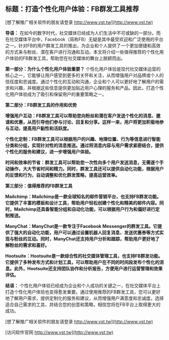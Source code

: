 ## **标题：打造个性化用户体验：FB群发工具推荐**

[想了解推广相关软件的朋友请登录 http://www.vst.tw](http://www.vst.tw)

**导语：**
在如今的数字时代，社交媒体已经成为人们生活中不可或缺的一部分。而在社交媒体平台中，Facebook（简称FB）无疑是其中最受欢迎和广泛使用的平台之一。针对FB的用户群发工具的推出，为企业和个人提供了一个更加便捷和高效的方式来与粉丝、潜在客户进行沟通和互动。本文将介绍一些值得推荐的个性化用户体验的FB群发工具，帮助您在社交媒体的舞台上脱颖而出。

**第一部分：为什么个性化用户体验重要？**
个性化用户体验是现代社交媒体运营的核心之一，它能够让用户感受到更多的关怀和关注，从而增强用户对品牌或个人的信任度和忠诚度。通过个性化的互动和沟通，企业和个人可以更好地了解用户的需求和兴趣，并根据这些信息提供更加贴近用户心理的服务和产品。因此，打造个性化用户体验成为了吸引和保留用户的重要策略之一。

**第二部分：FB群发工具的作用和优势**

**增强用户互动：FB群发工具可以帮助您向粉丝和潜在客户发送个性化的消息、邀请和优惠，从而引导他们参与讨论、回复和分享。这样一来，用户将更加积极地参与互动，提高用户黏性和活跃度。**

**个性化定制：FB群发工具可以根据用户的兴趣、地理位置、行为等信息进行智能分类和分组，实现针对性的消息推送。通过将消息内容与用户需求紧密结合，提供个性化的服务和建议，进一步增强用户体验。**

**时间和效率的节省：群发工具可以帮助您一次性向多个用户发送消息，无需逐个手动操作，大大节省时间和精力。同时，群发工具还可以提供自动化功能，根据用户的反馈和行为，自动调整和优化群发策略，提高运营效率。**

**第三部分：值得推荐的FB群发工具**

**Mailchimp：Mailchimp是一款全球知名的邮件营销平台，也支持FB群发功能。它提供了丰富的模板和设计工具，帮助用户轻松创建个性化和精美的邮件内容。同时，Mailchimp还具备智能分组和自动化功能，可以根据用户行为和偏好进行定制推送。**

**ManyChat：ManyChat是一款专注于Facebook Messenger的群发工具。它提供了强大的自动化功能，用户可以通过设置机器人回复消息、发送优惠券等方式实现与粉丝的互动。同时，ManyChat还支持用户分析和跟踪，帮助用户更好地了解粉丝的需求和喜好。**

**Hootsuite：Hootsuite是一款综合性的社交媒体管理工具，也支持FB群发功能。它提供了多种发布方式和计划工具，可以帮助用户在不同的时间段发布个性化的消息。此外，Hootsuite还支持团队协作和分析报告，方便用户进行运营管理和效果评估。**

**结语：**
个性化用户体验已经成为企业和个人成功的关键之一，在社交媒体平台上打造个性化用户体验也变得愈发重要。通过使用推荐的FB群发工具，您可以更好地了解用户需求，提供定制化的服务和建议，从而增强用户满意度和忠诚度。选择适合自己需求的工具，并结合您的创意和策略，相信您将在FB平台上取得更大的成功。

[想了解推广相关软件的朋友请登录 http://www.vst.tw](http://www.vst.tw)


[访问软件官网 http://www.vst.tw](http://www.vst.tw)
